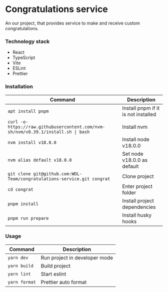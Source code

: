 # Congratulations service

An our project, that provides service to make and receive custom congratulations.

### Technology stack
+ React
+ TypeScript
+ Vite
+ ESLint
+ Prettier

### Installation
| Command | Description |
| --- | --- |
| `apt install pnpm` | Install pnpm if it is not installed |
| `curl -o- https://raw.githubusercontent.com/nvm-sh/nvm/v0.39.1/install.sh \| bash` | Install nvm |
| `nvm install v18.0.0` | Install node v18.0.0 |
| `nvm alias default v18.0.0` | Set node v18.0.0 as default |
| `git clone git@github.com:WDL-Team/congratulations-service.git congrat` | Clone project |
| `cd congrat` | Enter project folder |
| `pnpm install` | Install project dependencies |
| `pnpm run prepare` | Install husky hooks |

### Usage
| Command | Description |
| --- | --- |
| `yarn dev` | Run project in developer mode |
| `yarn build` | Build project |
| `yarn lint` | Start eslint |
| `yarn format` | Prettier auto format |
